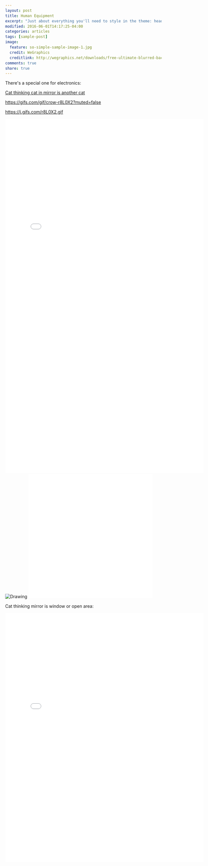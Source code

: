 ```yaml
---
layout: post
title: Human Equipment
excerpt: "Just about everything you'll need to style in the theme: headings, paragraphs, blockquotes, tables, code blocks, and more."
modified: 2016-06-01T14:17:25-04:00
categories: articles
tags: [sample-post]
image:
  feature: so-simple-sample-image-1.jpg
  credit: WeGraphics
  creditlink: http://wegraphics.net/downloads/free-ultimate-blurred-background-pack/
comments: true
share: true
---
```


There's a special one for electronics:

[Cat thinking cat in mirror is another cat](https://github.com/jss367/antools/blob/gh-pages-2.3.4/images/DASH_480.mp4)



https://gifs.com/gif/crow-r8L0X2?muted=false

https://j.gifs.com/r8L0X2.gif

<iframe src='//gifs.com/embed/gorilla-smart-phone-p8JgBV' frameborder='0' scrolling='no' width='640px' height='1138px' style='-webkit-backface-visibility: hidden;-webkit-transform: scale(1);' ></iframe>

<img src="/images/DASH_480.mp4" alt="Drawing" style="width: 400px;"/>



<img src="/images/celebes_crested_acaque_looking_in_mirror.gif" alt="Drawing" style="width: 400px;"/>

Cat thinking mirror is window or open area:

<iframe src='//gifs.com/embed/cat-mirror-P7O1r4' frameborder='0' scrolling='no' width='640px' height='800px' style='-webkit-backface-visibility: hidden;-webkit-transform: scale(1);' ></iframe>


